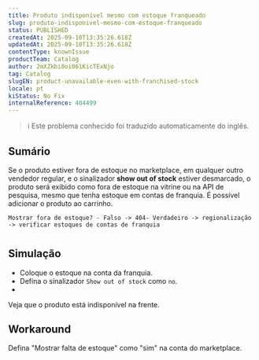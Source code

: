 ```yaml
---
title: Produto indisponível mesmo com estoque franqueado
slug: produto-indisponivel-mesmo-com-estoque-franqueado
status: PUBLISHED
createdAt: 2025-09-10T13:35:26.618Z
updatedAt: 2025-09-10T13:35:26.618Z
contentType: knownIssue
productTeam: Catalog
author: 2mXZkbi0oi061KicTExNjo
tag: Catalog
slugEN: product-unavailable-even-with-franchised-stock
locale: pt
kiStatus: No Fix
internalReference: 404499
---
```


>ℹ️ Este problema conhecido foi traduzido automaticamente do inglês.

## Sumário


Se o produto estiver fora de estoque no marketplace, em qualquer outro vendedor regular, e o sinalizador **show out of stock** estiver desmarcado, o produto será exibido como fora de estoque na vitrine ou na API de pesquisa, mesmo que tenha estoque em contas de franquia. É possível adicionar o produto ao carrinho.


    Mostrar fora de estoque? - Falso -> 404- Verdadeiro -> regionalização -> verificar estoques de contas de franquia

#
## Simulação



- Coloque o estoque na conta da franquia.
- Defina o sinalizador `Show out of stock` como `no`.
-

Veja que o produto está indisponível na frente.
## Workaround


Defina "Mostrar falta de estoque" como "sim" na conta do marketplace.


